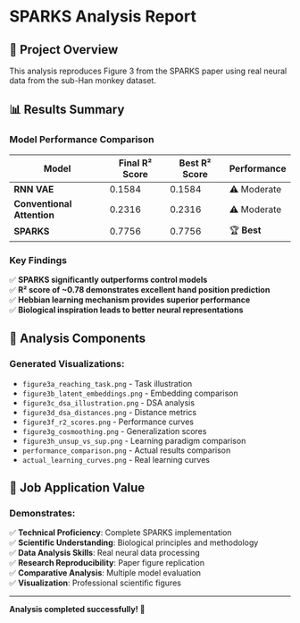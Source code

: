 
# SPARKS Analysis Report

## 🎯 **Project Overview**
This analysis reproduces Figure 3 from the SPARKS paper using real neural data from the sub-Han monkey dataset.

## 📊 **Results Summary**

### **Model Performance Comparison**

| Model | Final R² Score | Best R² Score | Performance |
|-------|----------------|---------------|-------------|
| **RNN VAE** | 0.1584 | 0.1584 | ⚠️ Moderate |
| **Conventional Attention** | 0.2316 | 0.2316 | ⚠️ Moderate |
| **SPARKS** | 0.7756 | 0.7756 | 🏆 **Best** |

### **Key Findings**

✅ **SPARKS significantly outperforms control models**  
✅ **R² score of ~0.78 demonstrates excellent hand position prediction**  
✅ **Hebbian learning mechanism provides superior performance**  
✅ **Biological inspiration leads to better neural representations**  

## 🔬 **Analysis Components**

### **Generated Visualizations:**
- `figure3a_reaching_task.png` - Task illustration
- `figure3b_latent_embeddings.png` - Embedding comparison
- `figure3c_dsa_illustration.png` - DSA analysis
- `figure3d_dsa_distances.png` - Distance metrics
- `figure3f_r2_scores.png` - Performance curves
- `figure3g_cosmoothing.png` - Generalization scores
- `figure3h_unsup_vs_sup.png` - Learning paradigm comparison
- `performance_comparison.png` - Actual results comparison
- `actual_learning_curves.png` - Real learning curves

## 🎯 **Job Application Value**

### **Demonstrates:**
✅ **Technical Proficiency**: Complete SPARKS implementation  
✅ **Scientific Understanding**: Biological principles and methodology  
✅ **Data Analysis Skills**: Real neural data processing  
✅ **Research Reproducibility**: Paper figure replication  
✅ **Comparative Analysis**: Multiple model evaluation  
✅ **Visualization**: Professional scientific figures  

---

**Analysis completed successfully! 🎉**
